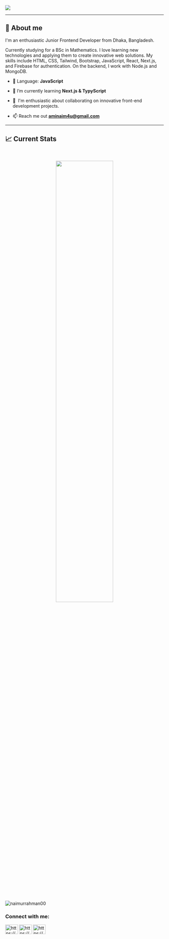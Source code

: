 <a href="https://www.linkedin.com/in/naimurrahman00">
<img src="https://i.ibb.co/ZTCVMgP/Frontend-Developer-1.png" />
</a>
<hr/>

## :eyes: About me

<p>I'm an enthusiastic Junior Frontend Developer from Dhaka, Bangladesh.</p>
<p>Currently studying for a BSc in Mathematics. I love learning new technologies and applying them to create innovative web solutions. My skills include HTML, CSS, Tailwind, Bootstrap, JavaScript, React, Next.js, and Firebase for authentication. On the backend, I work with Node.js and MongoDB.</p>

- 🌟 Language: **JavaScript**

- 🌱 I’m currently learning **Next.js & TypyScript**

- 🤝  I'm enthusiastic about collaborating on innovative front-end development projects.

- 📫 Reach me out **aminaim4u@gmail.com**

<hr/>

## :chart_with_upwards_trend: Current Stats

<br />
<p align="center">
  <img width="60%" src="https://github-readme-streak-stats.herokuapp.com?user=NaimurRahman00&theme=react&hide_border=false&background=0D1117&stroke=0D1117&fire=#3fda26&sideLabels=00F0FF&currStreakNum=FF1CF7&ring=FF1CF7&currStreakLabel=FF1CF7&sideNums=00F0FF" />
</p>








<p align="left"> <img src="https://komarev.com/ghpvc/?username=naimurrahman00&label=Profile%20views&color=0e75b6&style=flat" alt="naimurrahman00" /> </p>

<h3 align="left">Connect with me:</h3>
<p align="left">
<a href="https://linkedin.com/in/https://www.linkedin.com/in/naimurrahman00/" target="blank"><img align="center" src="https://raw.githubusercontent.com/rahuldkjain/github-profile-readme-generator/master/src/images/icons/Social/linked-in-alt.svg" alt="https://www.linkedin.com/in/naimurrahman00/" height="30" width="40" /></a>
<a href="https://fb.com/https://www.facebook.com/rahmannaimur00/" target="blank"><img align="center" src="https://raw.githubusercontent.com/rahuldkjain/github-profile-readme-generator/master/src/images/icons/Social/facebook.svg" alt="https://www.facebook.com/rahmannaimur00/" height="30" width="40" /></a>
<a href="https://dribbble.com/https://dribbble.com/naimur00" target="blank"><img align="center" src="https://raw.githubusercontent.com/rahuldkjain/github-profile-readme-generator/master/src/images/icons/Social/dribbble.svg" alt="https://dribbble.com/naimur00" height="30" width="40" /></a>
</p>



